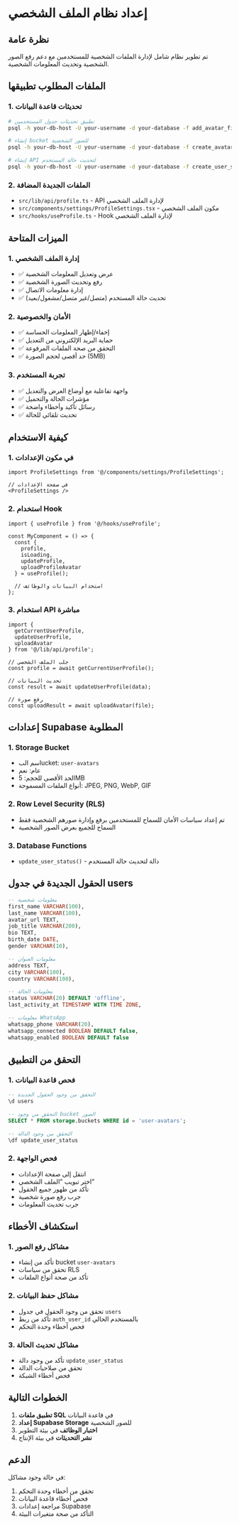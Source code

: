 # إعداد نظام الملف الشخصي

## نظرة عامة
تم تطوير نظام شامل لإدارة الملفات الشخصية للمستخدمين مع دعم رفع الصور الشخصية وتحديث المعلومات الشخصية.

## الملفات المطلوب تطبيقها

### 1. تحديثات قاعدة البيانات
```bash
# تطبيق تحديثات جدول المستخدمين
psql -h your-db-host -U your-username -d your-database -f add_avatar_field.sql

# إنشاء bucket للصور الشخصية
psql -h your-db-host -U your-username -d your-database -f create_avatar_storage.sql

# إنشاء API لتحديث حالة المستخدم
psql -h your-db-host -U your-username -d your-database -f create_user_status_api.sql
```

### 2. الملفات الجديدة المضافة
- `src/lib/api/profile.ts` - API لإدارة الملف الشخصي
- `src/components/settings/ProfileSettings.tsx` - مكون الملف الشخصي
- `src/hooks/useProfile.ts` - Hook لإدارة الملف الشخصي

## الميزات المتاحة

### 1. إدارة الملف الشخصي
- ✅ عرض وتعديل المعلومات الشخصية
- ✅ رفع وتحديث الصورة الشخصية
- ✅ إدارة معلومات الاتصال
- ✅ تحديث حالة المستخدم (متصل/غير متصل/مشغول/بعيد)

### 2. الأمان والخصوصية
- ✅ إخفاء/إظهار المعلومات الحساسة
- ✅ حماية البريد الإلكتروني من التعديل
- ✅ التحقق من صحة الملفات المرفوعة
- ✅ حد أقصى لحجم الصورة (5MB)

### 3. تجربة المستخدم
- ✅ واجهة تفاعلية مع أوضاع العرض والتعديل
- ✅ مؤشرات الحالة والتحميل
- ✅ رسائل تأكيد وأخطاء واضحة
- ✅ تحديث تلقائي للحالة

## كيفية الاستخدام

### 1. في مكون الإعدادات
```tsx
import ProfileSettings from '@/components/settings/ProfileSettings';

// في صفحة الإعدادات
<ProfileSettings />
```

### 2. استخدام Hook
```tsx
import { useProfile } from '@/hooks/useProfile';

const MyComponent = () => {
  const { 
    profile, 
    isLoading, 
    updateProfile, 
    uploadProfileAvatar 
  } = useProfile();

  // استخدام البيانات والوظائف
};
```

### 3. استخدام API مباشرة
```tsx
import { 
  getCurrentUserProfile, 
  updateUserProfile, 
  uploadAvatar 
} from '@/lib/api/profile';

// جلب الملف الشخصي
const profile = await getCurrentUserProfile();

// تحديث البيانات
const result = await updateUserProfile(data);

// رفع صورة
const uploadResult = await uploadAvatar(file);
```

## إعدادات Supabase المطلوبة

### 1. Storage Bucket
- اسم البucket: `user-avatars`
- عام: نعم
- الحد الأقصى للحجم: 5MB
- أنواع الملفات المسموحة: JPEG, PNG, WebP, GIF

### 2. Row Level Security (RLS)
- تم إعداد سياسات الأمان للسماح للمستخدمين برفع وإدارة صورهم الشخصية فقط
- السماح للجميع بعرض الصور الشخصية

### 3. Database Functions
- `update_user_status()` - دالة لتحديث حالة المستخدم

## الحقول الجديدة في جدول users

```sql
-- معلومات شخصية
first_name VARCHAR(100),
last_name VARCHAR(100),
avatar_url TEXT,
job_title VARCHAR(200),
bio TEXT,
birth_date DATE,
gender VARCHAR(10),

-- معلومات العنوان
address TEXT,
city VARCHAR(100),
country VARCHAR(100),

-- معلومات الحالة
status VARCHAR(20) DEFAULT 'offline',
last_activity_at TIMESTAMP WITH TIME ZONE,

-- معلومات WhatsApp
whatsapp_phone VARCHAR(20),
whatsapp_connected BOOLEAN DEFAULT false,
whatsapp_enabled BOOLEAN DEFAULT false
```

## التحقق من التطبيق

### 1. فحص قاعدة البيانات
```sql
-- التحقق من وجود الحقول الجديدة
\d users

-- التحقق من وجود bucket الصور
SELECT * FROM storage.buckets WHERE id = 'user-avatars';

-- التحقق من وجود الدالة
\df update_user_status
```

### 2. فحص الواجهة
- انتقل إلى صفحة الإعدادات
- اختر تبويب "الملف الشخصي"
- تأكد من ظهور جميع الحقول
- جرب رفع صورة شخصية
- جرب تحديث المعلومات

## استكشاف الأخطاء

### 1. مشاكل رفع الصور
- تأكد من إنشاء bucket `user-avatars`
- تحقق من سياسات RLS
- تأكد من صحة أنواع الملفات

### 2. مشاكل حفظ البيانات
- تحقق من وجود الحقول في جدول `users`
- تأكد من ربط `auth_user_id` بالمستخدم الحالي
- فحص أخطاء وحدة التحكم

### 3. مشاكل تحديث الحالة
- تأكد من وجود دالة `update_user_status`
- تحقق من صلاحيات الدالة
- فحص أخطاء الشبكة

## الخطوات التالية

1. **تطبيق ملفات SQL** في قاعدة البيانات
2. **إعداد Supabase Storage** للصور الشخصية
3. **اختبار الوظائف** في بيئة التطوير
4. **نشر التحديثات** في بيئة الإنتاج

## الدعم

في حالة وجود مشاكل:
1. تحقق من أخطاء وحدة التحكم
2. فحص أخطاء قاعدة البيانات
3. مراجعة إعدادات Supabase
4. التأكد من صحة متغيرات البيئة 